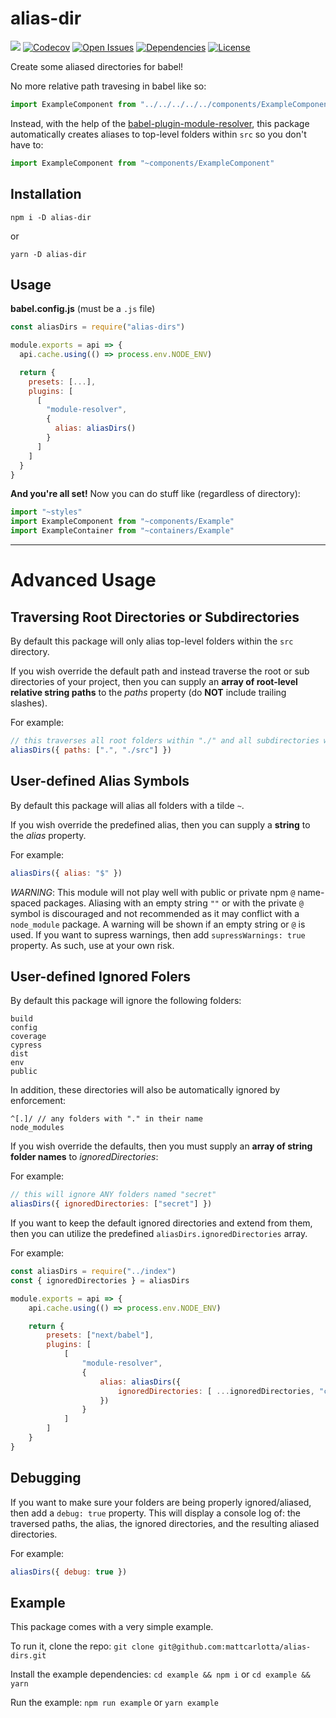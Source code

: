 # alias-dir

<img src="https://img.shields.io/github/package-json/v/mattcarlotta/alias-dirs?style=for-the-badge"></img> [![Codecov](https://img.shields.io/codecov/c/github/mattcarlotta/alias-dirs?style=for-the-badge)](https://codecov.io/gh/mattcarlotta/alias-dirs) [![Open Issues](https://img.shields.io/github/issues-raw/mattcarlotta/alias-dirs?style=for-the-badge)](https://github.com/mattcarlotta/alias-dirs/issues) [![Dependencies](https://img.shields.io/david/mattcarlotta/alias-dirs.svg?style=for-the-badge)](https://david-dm.org/mattcarlotta/alias-dirs) [![License](https://img.shields.io/github/license/mattcarlotta/alias-dirs?style=for-the-badge)](https://github.com/mattcarlotta/alias-dirs/blob/master/LICENSE)

Create some aliased directories for babel!

No more relative path travesing in babel like so:

```js
import ExampleComponent from "../../../../../components/ExampleComponent"
```

Instead, with the help of the <a href="https://github.com/tleunen/babel-plugin-module-resolver#readme">babel-plugin-module-resolver</a>, this package automatically creates aliases to top-level folders within `src` so you don't have to:

```js
import ExampleComponent from "~components/ExampleComponent"
```

## Installation

```
npm i -D alias-dir
```

or

```
yarn -D alias-dir
```

## Usage

**babel.config.js** (must be a `.js` file)
```js
const aliasDirs = require("alias-dirs")

module.exports = api => {
  api.cache.using(() => process.env.NODE_ENV)

  return {
    presets: [...],
    plugins: [
      [
        "module-resolver",
        {
          alias: aliasDirs()
        }
      ]
    ]
  }
}
```


**And you're all set!** Now you can do stuff like (regardless of directory):

```js
import "~styles"
import ExampleComponent from "~components/Example" 
import ExampleContainer from "~containers/Example"
```

---

# Advanced Usage


## Traversing Root Directories or Subdirectories

By default this package will only alias top-level folders within the `src` directory. 

If you wish override the default path and instead traverse the root or sub directories of your project, then you can supply an **array of root-level relative string paths** to the *paths* property (do **NOT** include trailing slashes).

For example:
```js
// this traverses all root folders within "./" and all subdirectories withing "./src"
aliasDirs({ paths: [".", "./src"] })
```

## User-defined Alias Symbols

By default this package will alias all folders with a tilde `~`.

If you wish override the predefined alias, then you can supply a **string** to the *alias* property.

For example:
```js
aliasDirs({ alias: "$" })
```

*WARNING*: This module will not play well with public or private npm `@` name-spaced packages. Aliasing with an empty string `""` or with the private `@` symbol is discouraged and not recommended as it may conflict with a `node_module` package. A warning will be shown if an empty string or `@` is used. If you want to supress warnings, then add `supressWarnings: true` property. As such, use at your own risk.

## User-defined Ignored Folers

By default this package will ignore the following folders:
```
build
config
coverage
cypress
dist
env
public
```

In addition, these directories will also be automatically ignored by enforcement:
```
^[.]/ // any folders with "." in their name
node_modules
```

If you wish override the defaults, then you must supply an **array of string folder names** to *ignoredDirectories*:

For example:
```js
// this will ignore ANY folders named "secret"
aliasDirs({ ignoredDirectories: ["secret"] })
```

If you want to keep the default ignored directories and extend from them, then you can utilize the predefined `aliasDirs.ignoredDirectories` array.

For example:
```js
const aliasDirs = require("../index")
const { ignoredDirectories } = aliasDirs

module.exports = api => {
	api.cache.using(() => process.env.NODE_ENV)

	return {
		presets: ["next/babel"],
		plugins: [
			[
				"module-resolver",
				{
					alias: aliasDirs({
						ignoredDirectories: [ ...ignoredDirectories, "components" ]
					})
				}
			]
		]
	}
}
```

## Debugging

If you want to make sure your folders are being properly ignored/aliased, then add a `debug: true` property. This will display a console log of: the traversed paths, the alias, the ignored directories, and the resulting aliased directories.

For example:
```js
aliasDirs({ debug: true })
```


## Example

This package comes with a very simple example.

To run it, clone the repo:
`git clone git@github.com:mattcarlotta/alias-dirs.git`

Install the example dependencies:
`cd example && npm i` 
or
`cd example && yarn`

Run the example:
`npm run example`
or
`yarn example`
